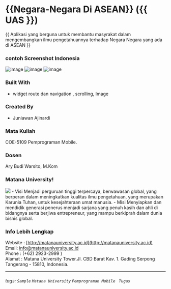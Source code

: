 # {{Negara-Negara Di ASEAN}} ({{ UAS }})
 {{ Aplikasi yang berguna untuk membantu masyrakat dalam mengembangkan ilmu pengetahuannya  terhadap Negara Negara yang ada di ASEAN }}
### contoh Screenshot Indonesia
![image](https://user-images.githubusercontent.com/89622887/145154299-ab55d3cd-ebc2-4c06-bdbd-62ae9c1fa048.png)
![image](https://user-images.githubusercontent.com/89622887/145154386-4b927543-c943-475b-8b39-253648646a0e.png)
![image](https://user-images.githubusercontent.com/89622887/145154449-d23640f2-74ac-40c8-8da8-77ed4c19c77b.png)


### Built With
- widget route dan navigation , scrolling, Image 

### Created By
- Juniawan Ajinardi 

### Mata Kuliah 
COE-5109 Pemprograman Mobile. 
### Dosen
Ary Budi Warsito, M.Kom
### Matana University!
<img src="https://matanauniversity.ac.id/wp-content/uploads/2021/10/Logo-Matana_Vertikal-dan-Horizontal-02-1-800x291-1.png" />
- Visi 
Menjadi perguruan tinggi terpercaya, berwawasan global, yang berperan dalam meningkatkan kualitas ilmu pengetahuan, yang merupakan Karunia Tuhan, untuk kesejahteraan umat manusia.
- Misi 
Menyiapkan dan mendidik generasi penerus menjadi sarjana yang penuh kasih dan ahli di bidangnya serta berjiwa entrepreneur, yang mampu berkiprah dalam dunia bisnis global.

### Info Lebih Lengkap
Website : [http://matanauniversity.ac.id](http://matanauniversity.ac.id)  
Email: [info@matanauniversity.ac.id](mailto:info@matanauniversity.ac.id)  
Phone : (+62) 2923-2999 )  
Alamat : Matana University Tower.Jl. CBD Barat Kav. 1. Gading Serpong Tangerang - 15810, Indonesia.

---

###### tags: `Sample` `Matana University` `Pemprograman Mobile ` `Tugas` 
